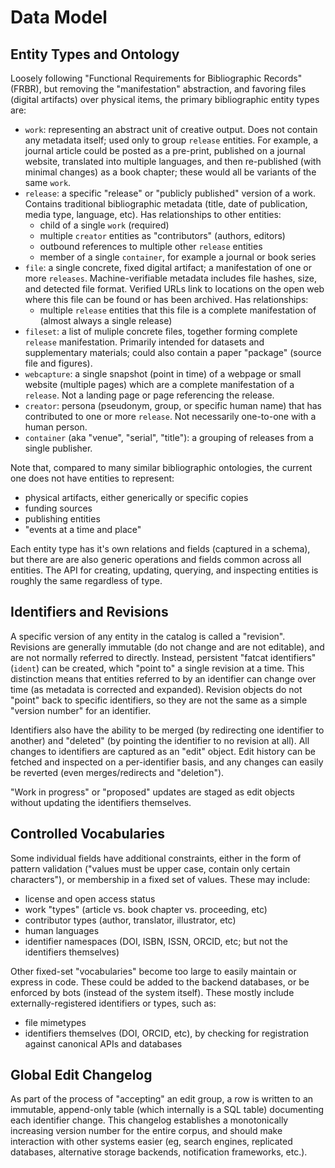 # Data Model

## Entity Types and Ontology

Loosely following "Functional Requirements for Bibliographic Records" (FRBR),
but removing the "manifestation" abstraction, and favoring files (digital
artifacts) over physical items, the primary bibliographic entity types are:

- `work`: representing an abstract unit of creative output. Does not contain
  any metadata itself; used only to group `release` entities. For example, a
  journal article could be posted as a pre-print, published on a journal
  website, translated into multiple languages, and then re-published (with
  minimal changes) as a book chapter; these would all be variants of the same
  `work`.
- `release`: a specific "release" or "publicly published" version of a work.
  Contains traditional bibliographic metadata (title, date of publication,
  media type, language, etc). Has relationships to other entities:
    - child of a single `work` (required)
    - multiple `creator` entities as "contributors" (authors, editors)
    - outbound references to multiple other `release` entities
    - member of a single `container`, for example a journal or book series
- `file`: a single concrete, fixed digital artifact; a manifestation of one or
  more `releases`. Machine-verifiable metadata includes file hashes, size, and
  detected file format. Verified URLs link to locations on the open web where
  this file can be found or has been archived. Has relationships:
    - multiple `release` entities that this file is a complete manifestation of
      (almost always a single release)
- `fileset`: a list of muliple concrete files, together forming complete
  `release` manifestation. Primarily intended for datasets and supplementary
  materials; could also contain a paper "package" (source file and figures).
- `webcapture`: a single snapshot (point in time) of a webpage or small website
  (multiple pages) which are a complete manifestation of a `release`. Not a
  landing page or page referencing the release.
- `creator`: persona (pseudonym, group, or specific human name) that
  has contributed to one or more `release`. Not necessarily one-to-one with a
  human person.
- `container` (aka "venue", "serial", "title"): a grouping of releases from a
  single publisher.

Note that, compared to many similar bibliographic ontologies, the current one
does not have entities to represent:

- physical artifacts, either generically or specific copies
- funding sources
- publishing entities
- "events at a time and place"

Each entity type has it's own relations and fields (captured in a schema), but
there are are also generic operations and fields common across all entities.
The API for creating, updating, querying, and inspecting entities is roughly
the same regardless of type.

## Identifiers and Revisions

A specific version of any entity in the catalog is called a "revision".
Revisions are generally immutable (do not change and are not editable), and are
not normally referred to directly. Instead, persistent "fatcat identifiers"
(`ident`) can be created, which "point to" a single revision at a time. This
distinction means that entities referred to by an identifier can change over
time (as metadata is corrected and expanded). Revision objects do not "point"
back to specific identifiers, so they are not the same as a simple "version
number" for an identifier.

Identifiers also have the ability to be merged (by redirecting one identifier
to another) and "deleted" (by pointing the identifier to no revision at all).
All changes to identifiers are captured as an "edit" object. Edit history can
be fetched and inspected on a per-identifier basis, and any changes can easily
be reverted (even merges/redirects and "deletion").

"Work in progress" or "proposed" updates are staged as edit objects without
updating the identifiers themselves.

## Controlled Vocabularies

Some individual fields have additional constraints, either in the form of
pattern validation ("values must be upper case, contain only certain
characters"), or membership in a fixed set of values. These may include:

- license and open access status
- work "types" (article vs. book chapter vs. proceeding, etc)
- contributor types (author, translator, illustrator, etc)
- human languages
- identifier namespaces (DOI, ISBN, ISSN, ORCID, etc; but not the identifiers
  themselves)

Other fixed-set "vocabularies" become too large to easily maintain or express
in code. These could be added to the backend databases, or be enforced by bots
(instead of the system itself). These mostly include externally-registered
identifiers or types, such as:

- file mimetypes
- identifiers themselves (DOI, ORCID, etc), by checking for registration
  against canonical APIs and databases

## Global Edit Changelog

As part of the process of "accepting" an edit group, a row is written to an
immutable, append-only table (which internally is a SQL table) documenting each
identifier change. This changelog establishes a monotonically increasing
version number for the entire corpus, and should make interaction with other
systems easier (eg, search engines, replicated databases, alternative storage
backends, notification frameworks, etc.).

